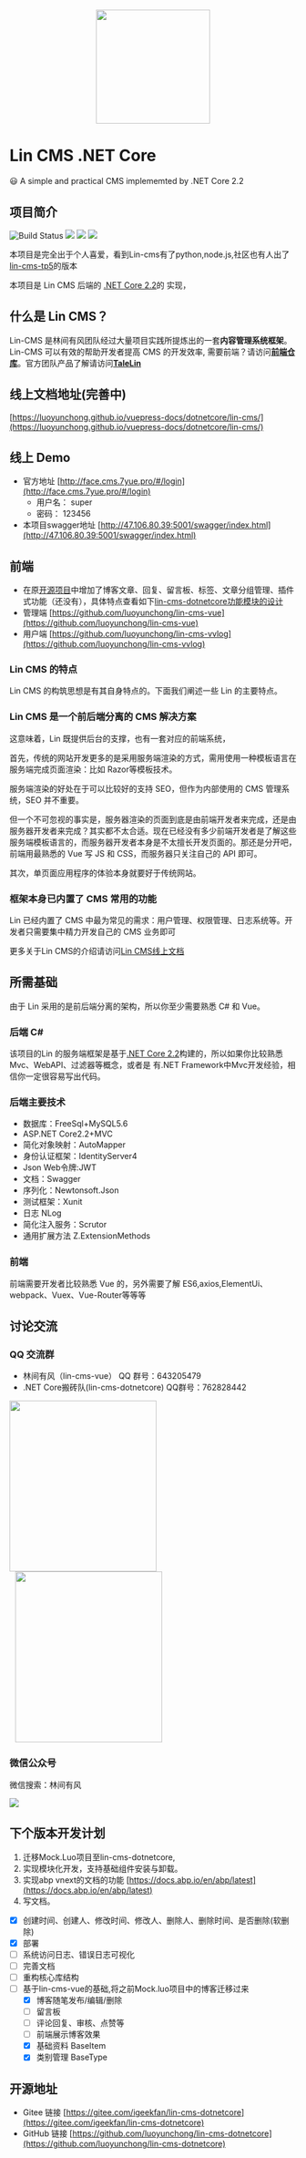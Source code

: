 ﻿
<h1  align="center">
  <a href="http://doc.cms.7yue.pro/">
    <img width="200" src="https://consumerminiaclprd01.blob.core.chinacloudapi.cn/miniappbackground/sfgmember/lin/left-logo.png">
  </a>
  <h1>
  Lin CMS .NET Core
  </h1>
</h1>
😃 A simple and practical CMS implememted by .NET Core 2.2

## 项目简介
<!-- ![Total visitor](https://visitor-count-badge.herokuapp.com/total.svg?repo_id=https://github.com/luoyunchong/lin-cms-dotnetcore)
![Visitors in today](https://visitor-count-badge.herokuapp.com/today.svg?repo_id=https://github.com/luoyunchong/lin-cms-dotnetcore) -->

<!-- ![](https://img.shields.io/badge/版本-0.0.1.beta.2-3963bc.svg) -->

![Build Status](https://travis-ci.org/luoyunchong/lin-cms-dotnetcore.svg?branch=master)
![](https://img.shields.io/badge/.NETCore-2.2.0-3963bc.svg)
![](https://img.shields.io/badge/license-MIT-3963bc.svg)
![](https://img.shields.io/badge/developer-IGeekFan-3963bc.svg)


本项目是完全出于个人喜爱，看到Lin-cms有了python,node.js,社区也有人出了[lin-cms-tp5](https://github.com/ChenJinchuang/lin-cms-tp5)的版本

本项目是 Lin CMS 后端的 [.NET Core 2.2](https://docs.microsoft.com/zh-cn/dotnet/core/)的 实现，

## 什么是 Lin CMS？

 Lin-CMS 是林间有风团队经过大量项目实践所提炼出的一套**内容管理系统框架**。Lin-CMS 可以有效的帮助开发者提高 CMS 的开发效率, 需要前端？请访问[**前端仓库**](https://github.com/TaleLin/lin-cms-vue)。官方团队产品了解请访问[**TaleLin**](https://github.com/TaleLin)

## 线上文档地址(完善中)

[https://luoyunchong.github.io/vuepress-docs/dotnetcore/lin-cms/](https://luoyunchong.github.io/vuepress-docs/dotnetcore/lin-cms/)

## 线上 Demo

- 官方地址 [http://face.cms.7yue.pro/#/login](http://face.cms.7yue.pro/#/login) 
  - 用户名： super
  - 密码： 123456
- 本项目swagger地址 [http://47.106.80.39:5001/swagger/index.html](http://47.106.80.39:5001/swagger/index.html)

## 前端
- 在原[开源项目](https://github.com/TaleLin/lin-cms-vue)中增加了博客文章、回复、留言板、标签、文章分组管理、插件式功能（还没有），具体特点查看如下[lin-cms-dotnetcore功能模块的设计](https://blog.igeekfan.cn/2019/11/24/lin-cms-dotnetcore/design/)
- 管理端 [https://github.com/luoyunchong/lin-cms-vue](https://github.com/luoyunchong/lin-cms-vue)
- 用户端 [https://github.com/luoyunchong/lin-cms-vvlog](https://github.com/luoyunchong/lin-cms-vvlog)
### Lin CMS 的特点

Lin CMS 的构筑思想是有其自身特点的。下面我们阐述一些 Lin 的主要特点。

### Lin CMS 是一个前后端分离的 CMS 解决方案

这意味着，Lin 既提供后台的支撑，也有一套对应的前端系统，

首先，传统的网站开发更多的是采用服务端渲染的方式，需用使用一种模板语言在服务端完成页面渲染：比如 Razor等模板技术。

服务端渲染的好处在于可以比较好的支持 SEO，但作为内部使用的 CMS 管理系统，SEO 并不重要。

但一个不可忽视的事实是，服务器渲染的页面到底是由前端开发者来完成，还是由服务器开发者来完成？其实都不太合适。现在已经没有多少前端开发者是了解这些服务端模板语言的，而服务器开发者本身是不太擅长开发页面的。那还是分开吧，前端用最熟悉的 Vue 写 JS 和 CSS，而服务器只关注自己的 API 即可。

其次，单页面应用程序的体验本身就要好于传统网站。

### 框架本身已内置了 CMS 常用的功能

Lin 已经内置了 CMS 中最为常见的需求：用户管理、权限管理、日志系统等。开发者只需要集中精力开发自己的 CMS 业务即可

更多关于Lin CMS的介绍请访问[Lin CMS线上文档](http://doc.cms.7yue.pro/)

## 所需基础

由于 Lin 采用的是前后端分离的架构，所以你至少需要熟悉 C# 和 Vue。

### 后端 C#
该项目的Lin 的服务端框架是基于[.NET Core 2.2](https://docs.microsoft.com/zh-cn/dotnet/core/)构建的，所以如果你比较熟悉Mvc、WebAPI、过滤器等概念，或者是 有.NET Framework中Mvc开发经验，相信你一定很容易写出代码。

### 后端主要技术
- 数据库：FreeSql+MySQL5.6
- ASP.NET Core2.2+MVC
- 简化对象映射：AutoMapper
- 身份认证框架：IdentityServer4
- Json Web令牌:JWT
- 文档：Swagger
- 序列化：Newtonsoft.Json
- 测试框架：Xunit
- 日志 NLog
- 简化注入服务：Scrutor
- 通用扩展方法 Z.ExtensionMethods

### 前端 
前端需要开发者比较熟悉 Vue 的，另外需要了解 ES6,axios,ElementUi、webpack、Vuex、Vue-Router等等等

## 讨论交流

### QQ 交流群

- 林间有风（lin-cms-vue） QQ 群号：643205479
- .NET Core搬砖队(lin-cms-dotnetcore) QQ群号：762828442

<img class="QR-img" width="258" height="300" src="https://ae01.alicdn.com/kf/Hed659970c86c4004b42480fe7d7f97acW.jpg">

<img class="QR-img" style="margin-left:10px" width="258" height="300" src="https://ae01.alicdn.com/kf/H6c1668c7987a436caae6b19ee6b86af5J.jpg">

### 微信公众号

微信搜索：林间有风

<img class="QR-img" src="https://ae01.alicdn.com/kf/H4e69faac4a834b8a82f54ea05d2dd53av.jpg">


## 下个版本开发计划
1. 迁移Mock.Luo项目至lin-cms-dotnetcore,
2. 实现模块化开发，支持基础组件安装与卸载。
3. 实现abp vnext的文档的功能 [https://docs.abp.io/en/abp/latest](https://docs.abp.io/en/abp/latest)
4. 写文档。
- [x] 创建时间、创建人、修改时间、修改人、删除人、删除时间、是否删除(软删除)
- [x] 部署 
- [ ] 系统访问日志、错误日志可视化
- [ ] 完善文档
- [ ] 重构核心库结构
- [ ] 基于lin-cms-vue的基础,将之前Mock.luo项目中的博客迁移过来
  - [x] 博客随笔发布/编辑/删除
  - [ ] 留言板
  - [ ] 评论回复、审核、点赞等
  - [ ] 前端展示博客效果
  - [x] 基础资料  BaseItem
  - [x] 类别管理  BaseType

##  开源地址
* Gitee 链接 [https://gitee.com/igeekfan/lin-cms-dotnetcore](https://gitee.com/igeekfan/lin-cms-dotnetcore)
* GitHub 链接 [https://github.com/luoyunchong/lin-cms-dotnetcore](https://github.com/luoyunchong/lin-cms-dotnetcore)
